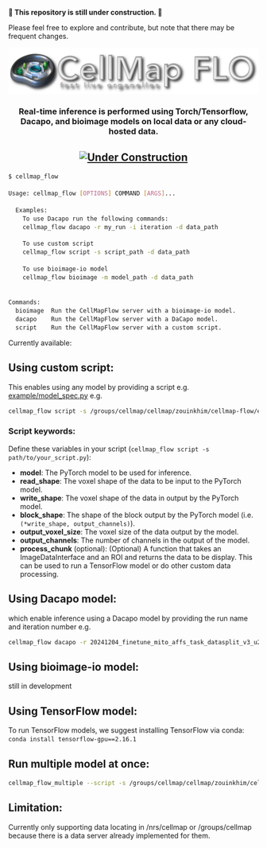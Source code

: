 **🚧 This repository is still under construction. 🚧**

Please feel free to explore and contribute, but note that there may be frequent changes.


<div align="center">

![CellMapFlow Logo](img/CMFLO_dark.png)

### Real-time inference is performed using Torch/Tensorflow, Dacapo, and bioimage models on local data or any cloud-hosted data.
[![Under Construction](https://img.shields.io/badge/Status-Under_Construction-orange.svg)](#)
---


</div>

```bash
$ cellmap_flow

Usage: cellmap_flow [OPTIONS] COMMAND [ARGS]...

  Examples:     
    To use Dacapo run the following commands:  
    cellmap_flow dacapo -r my_run -i iteration -d data_path

    To use custom script
    cellmap_flow script -s script_path -d data_path

    To use bioimage-io model 
    cellmap_flow bioimage -m model_path -d data_path


Commands:
  bioimage  Run the CellMapFlow server with a bioimage-io model.
  dacapo    Run the CellMapFlow server with a DaCapo model.
  script    Run the CellMapFlow server with a custom script.
```

Currently available:
## Using custom script:
This enables using any model by providing a script e.g. [example/model_spec.py](example/model_spec.py)
e.g.
```bash
cellmap_flow script -s /groups/cellmap/cellmap/zouinkhim/cellmap-flow/example/model_spec.py -d /nrs/cellmap/data/jrc_mus-cerebellum-1/jrc_mus-cerebellum-1.zarr/recon-1/em/fibsem-uint8/s0 
```

### Script keywords:
Define these variables in your script (`cellmap_flow script -s path/to/your_script.py`):
- **model**: 
  The PyTorch model to be used for inference. 
- **read_shape**: 
  The voxel shape of the data to be input to the PyTorch model.
- **write_shape**: 
  The voxel shape of the data in output by the PyTorch model.
- **block_shape**: 
  The shape of the block output by the PyTorch model (i.e. `(*write_shape, output_channels)`).
- **output_voxel_size**: 
  The voxel size of the data output by the model.
- **output_channels**:
  The number of channels in the output of the model.
- **process_chunk** (optional):
  (Optional) A function that takes an ImageDataInterface and an ROI and returns the data to be display. This can be used to run a TensorFlow model or do other custom data processing.

## Using Dacapo model:
which enable inference using a Dacapo model by providing the run name and iteration number
e.g.
```bash
cellmap_flow dacapo -r 20241204_finetune_mito_affs_task_datasplit_v3_u21_kidney_mito_default_cache_8_1 -i 700000 -d /nrs/cellmap/data/jrc_ut21-1413-003/jrc_ut21-1413-003.zarr/recon-1/em/fibsem-uint8/s0
```

## Using bioimage-io model:
still in development

## Using TensorFlow model:
To run TensorFlow models, we suggest installing TensorFlow via conda: `conda install tensorflow-gpu==2.16.1`

##  Run multiple model at once: 
```bash
cellmap_flow_multiple --script -s /groups/cellmap/cellmap/zouinkhim/cellmap-flow/example/model_spec.py -n script_base --dacapo -r 20241204_finetune_mito_affs_task_datasplit_v3_u21_kidney_mito_default_cache_8_1 -i 700000 -n using_dacapo -d /nrs/cellmap/data/jrc_ut21-1413-003/jrc_ut21-1413-003.zarr/recon-1/em/fibsem-uint8/s0
```


## Limitation:
Currently only supporting data locating in /nrs/cellmap or /groups/cellmap because there is a data server already implemented for them.


